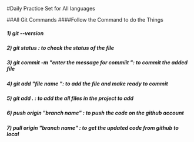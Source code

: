 #Daily Practice Set for All languages


##All Git Commands 
####Follow the Command to do the Things

#####  1) git --version
#####  2) git status : to check the status of the file
#####  3) git commit -m "enter the message for commiit ": to commit the added file
#####  4) git add "file name ": to add the file and make ready to commit
#####  5) git add . : to add the all files in the project to add 
#####  6) push origin "branch name" : to push the code on the github account 
#####  7) pull origin "branch name" : to get the updated code from github to local 
